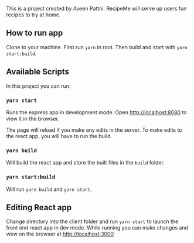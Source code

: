 This is a project created by Aveen Pattni.
RecipeMe will serve up users fun recipes to try at home.

## How to run app

Clone to your machine. First run `yarn` in root. Then build and start with `yarn start:build`.

## Available Scripts

In this project you can run:

### `yarn start`

Runs the express app in development mode.
Open [http://localhost:8080](http://localhost:8080) to view it in the browser.

The page will reload if you make any edits in the server.
To make edits to the react app, you will have to run the build.

### `yarn build`

Will build the react app and store the built files in the `build` folder.

### `yarn start:build`

Will run `yarn build` and `yarn start`.


## Editing React app

Change directory into the client folder and run `yarn start` to launch the front end react app in dev mode. While running you can make changes and view on the browser at [http://localhost:3000](http://localhost:3000)
